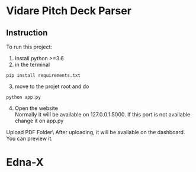 # **Vidare Pitch Deck Parser** 

## Instruction 

To run this project:

1. Install python >=3.6
2. in the terminal
```shell
pip install requirements.txt
```
3. move to the projet root and do
```shell
python app.py
```
4. Open the website \
Normally it will be available on 127.0.0.1:5000. If this port is not available change it on app.py

Upload PDF Folder\ 
After uploading, it will be available on the dashboard. You can preview it.
# Edna-X
